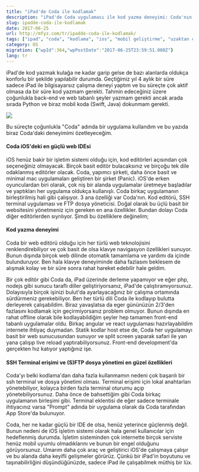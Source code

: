 ```yaml
---
title: "iPad'de Coda ile kodlamak"
description: "iPad'de Coda uygulaması ile kod yazma deneyimi: Coda'nın kod editörü, SSH terminali ve FTP dosya yönetimi gibi özellikleri ve iPadOS üzerinde geliştirme yapmanın avantajları ve zorlukları."
slug: ipadde-coda-ile-kodlamak
date: 2017-06-25
url: http://mfyz.com/tr/ipadde-coda-ile-kodlamak/
tags: ["ipad", "coda", "kodlama", "ios", "mobil geliştirme", "uzaktan çalışma", "ide"]
category: OS
migration: {"wpId":364,"wpPostDate":"2017-06-25T23:59:51.000Z"}
lang: tr
---
```


iPad'de kod yazmak kulağa ne kadar garip gelse de bazı alanlarda oldukça konforlu bir şekilde yapılabilir durumda. Geçtiğimiz yıl 4 aylık bir süre sadece iPad ile bilgisayarsız çalışma deneyi yaptım ve bu süreçte çok aktif olmasa da bir süre kod yazmam gerekti. Tahmin edeceğiniz üzere çoğunlukla back-end ve web tabanlı şeyler yazmam gerekti ancak arada sırada Python ve biraz mobil koda (Swift, Java) dokunmam gerekti.

![](/images/archive/tr/2017/06/coda_screenshot.jpg)

Bu süreçte çoğunlukla "Coda" adında bir uygulama kullandım ve bu yazıda biraz Coda'daki deneyimimi özetleyeceğim.

#### Coda iOS'deki en güçlü web IDEsi

iOS henüz bakir bir işletim sistemi olduğu için, kod editörleri açısından çok seçeneğiniz olmayacak. Birçok basit editör bulacaksınız ve birçoğu tek dile odaklanmış editörler olacak. Coda, yapımcı şirketi, daha önce basit ve minimal mac uygulamaları geliştiren bir şirket (Panic). iOS'de erken oyunculardan biri olarak, çok niş bir alanda uygulamalar üretmeye başladılar ve yaptıkları her uygulama oldukça kullanışlı. Coda birkaç uygulamanın birleştirilmiş hali gibi çalışıyor. 3 ana özelliği var Coda'nın. Kod editörü, SSH terminal uygulaması ve FTP dosya yöneticisi. Doğal olarak bu üçlü basit bir websitesini yönetmeniz için gereken en ana özellikler. Bundan dolayı Coda diğer editörlerden sıyrılıyor. Şimdi bu özelliklere değinelim;

#### Kod yazma deneyimi

Coda bir web editörü olduğu için her türlü web teknolojisini renklendirebiliyor ve çok basit de olsa klavye navigasyon özellikleri sunuyor. Bunun dışında birçok web dilinde otomatik tamamlama ve yardımı da içinde bulunduruyor. Ben hala klavye deneyiminde daha fazlasını beklesem de alışmak kolay ve bir süre sonra rahat hareket edebilir hale geldim.

Bir çok editör gibi Coda da, iPad üzerinde derleme yapamıyor ve eğer php, nodejs gibi sunucu taraflı diller geliştiriyorsanız, iPad'de çalıştıramıyorsunuz. Dolayısıyla birçok işinizi bulut'da ayarlayacağınız bir çalışma ortamında sürdürmeniz gerekebiliyor. Ben her türlü dili Coda ile kodlayıp bulutta derleyerek çalışabildim. Biraz yavaşlatsa da eger gününüzün 2/3'den fazlasını kodlamak için geçirmiyorsanız problem olmuyor. Bunun dışında en rahat offline olarak bile kodlayabildiğim şeyler hep tamamen front-end tabanlı uygulamalar oldu. Birkaç angular ve react uygulaması hazırlayabildim internete ihtiyaç duymadan. Statik kodlar host etse de, Coda her uygulamayı basit bir web sunucusundan sunuyor ve split screen yaparak safari ile yan yana çalışıp live reload yaptırabiliyorsunuz. Front-end development'da gerçekten hız katıyor yaptığınız işe.

#### SSH Terminal erişimi ve (S)FTP dosya yönetimi en güzel özellikleri

Coda'yı belki kodlama'dan daha fazla kullanmamın nedeni çok başarılı bir ssh terminal ve dosya yönetimi olması. Terminal erişimi için lokal anahtarları yönetebiliyor, kolayca birden fazla terminal oturumu açıp yönetebiliyorsunuz. Daha önce de bahsettiğim gibi Coda birkaç uygulamanın birleşimi gibi. Terminal eklentisi de eğer sadece terminale ihtiyacınız varsa "Prompt" adında bir uygulama olarak da Coda tarafından App Store'da bulunuyor.

Coda, her ne kadar güçlü bir IDE de olsa, henüz yeterince güçlenmiş değil. Bunun nedeni de iOS işletim sistemi olarak hala genel kullanıcılar için hedeflenmiş durumda. İşletim sisteminden çok internette birçok serviste henüz mobil uyumlu olmadıklarını ve bunun bir engel olduğunu görüyorsunuz. Umarım daha çok araç ve geliştirici iOS'de çalışmaya çalışır ve bu alanda daha keyifli gelişmeler görürüz. Çünkü bir iPad'in boyutunu ve taşınabilirliğini düşündüğünüzde, sadece iPad ile çalışabilmek müthiş bir lüx.
